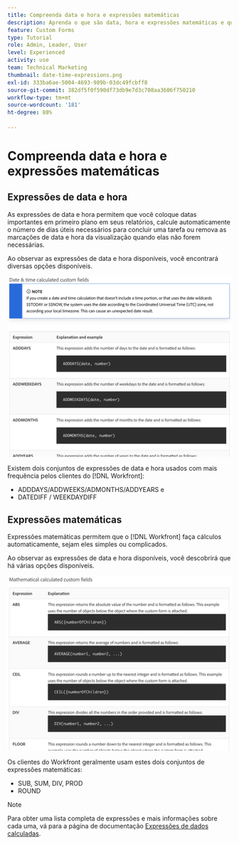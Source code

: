```yaml
---
title: Compreenda data e hora e expressões matemáticas
description: Aprenda o que são data, hora e expressões matemáticas e quais estão disponíveis para uso ao criar dados personalizados no Adobe[!UICONTROL Workfront].
feature: Custom Forms
type: Tutorial
role: Admin, Leader, User
level: Experienced
activity: use
team: Technical Marketing
thumbnail: date-time-expressions.png
exl-id: 333ba6ae-5004-4693-989b-03dc49fcbff8
source-git-commit: 382df5f0f590df73db9e7d3c708aa3606f750210
workflow-type: tm+mt
source-wordcount: '181'
ht-degree: 88%

---
```


# Compreenda data e hora e expressões matemáticas

## Expressões de data e hora

As expressões de data e hora permitem que você coloque datas importantes em primeiro plano em seus relatórios, calcule automaticamente o número de dias úteis necessários para concluir uma tarefa ou remova as marcações de data e hora da visualização quando elas não forem necessárias.

Ao observar as expressões de data e hora disponíveis, você encontrará diversas opções disponíveis.

![Exemplos de expressões de data e hora](assets/datetimeexpressions01.png)

Existem dois conjuntos de expressões de data e hora usados com mais frequência pelos clientes do [!DNL Workfront]:

* ADDDAYS/ADDWEEKS/ADMONTHS/ADDYEARS e
* DATEDIFF / WEEKDAYDIFF

## Expressões matemáticas

Expressões matemáticas permitem que o [!DNL Workfront] faça cálculos automaticamente, sejam eles simples ou complicados.

Ao observar as expressões de data e hora disponíveis, você descobrirá que há várias opções disponíveis.

![Exemplos de expressões matemáticas](assets/datetimeexpressions02.png)

Os clientes do Workfront geralmente usam estes dois conjuntos de expressões matemáticas:

* SUB, SUM, DIV, PROD
* ROUND

>[!NOTE]
>
>Para obter uma lista completa de expressões e mais informações sobre cada uma, vá para a página de documentação [Expressões de dados calculadas](https://experienceleague.adobe.com/en/docs/workfront/using/reporting/reports/calculated-custom-data/calculated-data-expressions).

